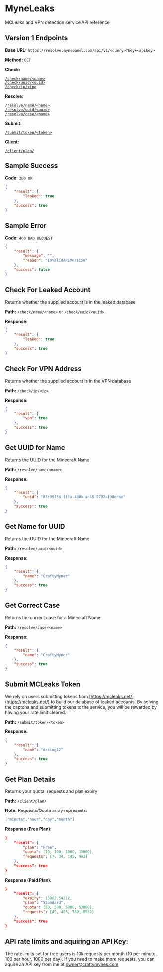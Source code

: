 # MyneLeaks
MCLeaks and VPN detection service API reference 

## Version 1 Endpoints

**Base URL:** `https://resolve.mynepanel.com/api/v1/<query>?key=<apikey>`

**Method:** `GET`

**Check:**

[`/check/name/<name>`](#check-for-leaked-account)\
[`/check/uuid/<uuid>`](#check-for-leaked-account)\
[`/check/ip/<ip>`](#check-for-vpn-address)

**Resolve:**

[`/resolve/name/<name>`](#get-uuid-for-name)\
[`/resolve/uuid/<uuid>`](#get-name-for-uuid)\
[`/resolve/case/<name>`](#get-correct-case)

**Submit:**

[`/submit/token/<token>`](#submit-mcleaks-token)

**Client:**

[`/client/plan/`](#get-plan-details)


## Sample Success

**Code:** `200 OK`

```json
{
	"result": {
		"leaked": true
	},
	"success": true
}
```


## Sample Error

**Code:** `400 BAD REQUEST`

```json
{
	"result": {
		"message": "",
		"reason": "InvalidAPIVersion"
	},
	"success": false
}
```


## Check For Leaked Account

Returns whether the supplied account is in the leaked database

**Path:** `/check/name/<name>` or `/check/uuid/<uuid>`

**Response:**

```json
{
	"result": {
		"leaked": true
	},
	"success": true
}
```

## Check For VPN Address

Returns whether the supplied account is in the VPN database

**Path:** `/check/ip/<ip>`

**Response:**

```json
{
	"result": {
		"vpn": true
	},
	"success": true
}
```

## Get UUID for Name

Returns the UUID for the Minecraft Name

**Path:** `/resolve/name/<name>`

**Response:**

```json
{
	"result": {
		"uuid": "81c99f50-ff1a-480b-ae85-2792af98edae"
	},
	"success": true
}
```

## Get Name for UUID

Returns the UUID for the Minecraft Name

**Path:** `/resolve/uuid/<uuid>`

**Response:**

```json
{
	"result": {
		"name": "CraftyMyner"
	},
	"success": true
}
```


## Get Correct Case

Returns the correct case for a Minecraft Name

**Path:** `/resolve/case/<name>`

**Response:**

```json
{
	"result": {
		"name": "CraftyMyner"
	},
	"success": true
}
```

## Submit MCLeaks Token

We rely on users submitting tokens from [https://mcleaks.net/](https://mcleaks.net/) to build our database of leaked accounts. By solving the captcha and submitting tokens to the service, you will be rewarded by having your rate limit cleared.

**Path:** `/submit/token/<token>`

**Response:**

```json
{
	"result": {
		"name": "drking12"
	},
	"success": true
}
```


## Get Plan Details

Returns your quota, requests and plan expiry

**Path:** `/client/plan/`

**Note:** Requests/Quota array represents:
```json
["minute","hour","day","month"]
```

**Response (Free Plan):**

```json
}
	"result": {
		"plan": "Free",
		"quota": [10, 100, 1000, 10000],
		"requests": [7, 34, 145, 983]
	},
	"success": true
}
```

**Response (Paid Plan):**

```json
}
	"result": {
		"expiry": 15062.54212,
		"plan": "Standard",
		"quota": [50, 500, 5000, 50000],
		"requests": [49, 456, 789, 8932]
	},
	"success": true
}
```

## API rate limits and aquiring an API Key:

The rate limits set for free users is 10k requests per month (10 per minute, 100 per hour, 1000 per day). If you need to make more requests, you can aquire an API key from me at [owner@craftymynes.com](owner@craftymynes.com)

##
